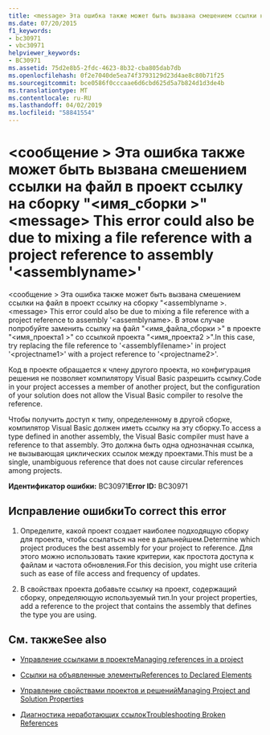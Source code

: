 ```yaml
---
title: <message> Эта ошибка также может быть вызвана смешением ссылки на файл в проект ссылку на сборку "<assemblyname>"
ms.date: 07/20/2015
f1_keywords:
- bc30971
- vbc30971
helpviewer_keywords:
- BC30971
ms.assetid: 75d2e8b5-2fdc-4623-8b32-cba805dab7db
ms.openlocfilehash: 0f2e7040de5ea74f3793129d23d4ae8c80b71f25
ms.sourcegitcommit: bce0586f0cccaae6d6cbd625d5a7b824d1d3de4b
ms.translationtype: MT
ms.contentlocale: ru-RU
ms.lasthandoff: 04/02/2019
ms.locfileid: "58841554"
---
```

# <a name="message-this-error-could-also-be-due-to-mixing-a-file-reference-with-a-project-reference-to-assembly-assemblyname"></a><span data-ttu-id="54b9e-102">\<сообщение > Эта ошибка также может быть вызвана смешением ссылки на файл в проект ссылку на сборку "\<имя_сборки >"</span><span class="sxs-lookup"><span data-stu-id="54b9e-102">\<message> This error could also be due to mixing a file reference with a project reference to assembly '\<assemblyname>'</span></span>
<span data-ttu-id="54b9e-103">\<сообщение > Эта ошибка также может быть вызвана смешением ссылки на файл в проект ссылку на сборку "\<assemblyname >.</span><span class="sxs-lookup"><span data-stu-id="54b9e-103">\<message> This error could also be due to mixing a file reference with a project reference to assembly '\<assemblyname>.</span></span> <span data-ttu-id="54b9e-104">В этом случае попробуйте заменить ссылку на файл "\<имя_файла_сборки >" в проекте "\<имя_проекта1 >" со ссылкой проекта "\<имя_проекта2 >".</span><span class="sxs-lookup"><span data-stu-id="54b9e-104">In this case, try replacing the file reference to '\<assemblyfilename>' in project '\<projectname1>' with a project reference to '\<projectname2>'.</span></span>  
  
 <span data-ttu-id="54b9e-105">Код в проекте обращается к члену другого проекта, но конфигурация решения не позволяет компилятору Visual Basic разрешить ссылку.</span><span class="sxs-lookup"><span data-stu-id="54b9e-105">Code in your project accesses a member of another project, but the configuration of your solution does not allow the Visual Basic compiler to resolve the reference.</span></span>  
  
 <span data-ttu-id="54b9e-106">Чтобы получить доступ к типу, определенному в другой сборке, компилятор Visual Basic должен иметь ссылку на эту сборку.</span><span class="sxs-lookup"><span data-stu-id="54b9e-106">To access a type defined in another assembly, the Visual Basic compiler must have a reference to that assembly.</span></span> <span data-ttu-id="54b9e-107">Это должна быть одна однозначная ссылка, не вызывающая циклических ссылок между проектами.</span><span class="sxs-lookup"><span data-stu-id="54b9e-107">This must be a single, unambiguous reference that does not cause circular references among projects.</span></span>  
  
 <span data-ttu-id="54b9e-108">**Идентификатор ошибки:** BC30971</span><span class="sxs-lookup"><span data-stu-id="54b9e-108">**Error ID:** BC30971</span></span>  
  
## <a name="to-correct-this-error"></a><span data-ttu-id="54b9e-109">Исправление ошибки</span><span class="sxs-lookup"><span data-stu-id="54b9e-109">To correct this error</span></span>  
  
1.  <span data-ttu-id="54b9e-110">Определите, какой проект создает наиболее подходящую сборку для проекта, чтобы ссылаться на нее в дальнейшем.</span><span class="sxs-lookup"><span data-stu-id="54b9e-110">Determine which project produces the best assembly for your project to reference.</span></span> <span data-ttu-id="54b9e-111">Для этого можно использовать такие критерии, как простота доступа к файлам и частота обновления.</span><span class="sxs-lookup"><span data-stu-id="54b9e-111">For this decision, you might use criteria such as ease of file access and frequency of updates.</span></span>  
  
2.  <span data-ttu-id="54b9e-112">В свойствах проекта добавьте ссылку на проект, содержащий сборку, определяющую используемый тип.</span><span class="sxs-lookup"><span data-stu-id="54b9e-112">In your project properties, add a reference to the project that contains the assembly that defines the type you are using.</span></span>  
  
## <a name="see-also"></a><span data-ttu-id="54b9e-113">См. также</span><span class="sxs-lookup"><span data-stu-id="54b9e-113">See also</span></span>

- [<span data-ttu-id="54b9e-114">Управление ссылками в проекте</span><span class="sxs-lookup"><span data-stu-id="54b9e-114">Managing references in a project</span></span>](/visualstudio/ide/managing-references-in-a-project)
- [<span data-ttu-id="54b9e-115">Ссылки на объявленные элементы</span><span class="sxs-lookup"><span data-stu-id="54b9e-115">References to Declared Elements</span></span>](../../../visual-basic/programming-guide/language-features/declared-elements/references-to-declared-elements.md)

- [<span data-ttu-id="54b9e-116">Управление свойствами проектов и решений</span><span class="sxs-lookup"><span data-stu-id="54b9e-116">Managing Project and Solution Properties</span></span>](/visualstudio/ide/managing-project-and-solution-properties)
- [<span data-ttu-id="54b9e-117">Диагностика неработающих ссылок</span><span class="sxs-lookup"><span data-stu-id="54b9e-117">Troubleshooting Broken References</span></span>](/visualstudio/ide/troubleshooting-broken-references)
